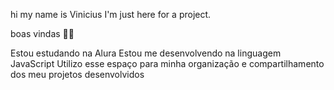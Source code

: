hi
my name is Vinicius
I'm just here for a project. 


boas vindas 💪🏼

Estou estudando na Alura
Estou me desenvolvendo na linguagem JavaScript
Utilizo esse espaço para minha organização e compartilhamento
dos meu projetos desenvolvidos
